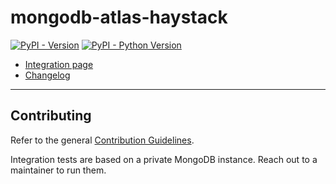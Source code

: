 # mongodb-atlas-haystack

[![PyPI - Version](https://img.shields.io/pypi/v/mongodb-atlas-haystack.svg)](https://pypi.org/project/mongodb-atlas-haystack)
[![PyPI - Python Version](https://img.shields.io/pypi/pyversions/mongodb-atlas-haystack.svg)](https://pypi.org/project/mongodb-atlas-haystack)

- [Integration page](https://haystack.deepset.ai/integrations/mongodb-atlas)
- [Changelog](https://github.com/deepset-ai/haystack-core-integrations/blob/main/integrations/mongodb_atlas/CHANGELOG.md)

---

## Contributing

Refer to the general [Contribution Guidelines](https://github.com/deepset-ai/haystack-core-integrations/blob/main/CONTRIBUTING.md).

Integration tests are based on a private MongoDB instance. Reach out to a maintainer to run them.
